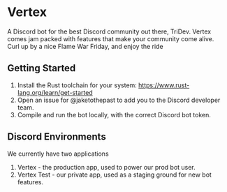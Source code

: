 # Vertex

A Discord bot for the best Discord community out there, TriDev. Vertex comes jam packed with features that make your community come alive. Curl up by a nice Flame War Friday, and enjoy the ride

## Getting Started

1. Install the Rust toolchain for your system: https://www.rust-lang.org/learn/get-started
2. Open an issue for @jaketothepast to add you to the Discord developer team.
3. Compile and run the bot locally, with the correct Discord bot token.

## Discord Environments

We currently have two applications

1. Vertex - the production app, used to power our prod bot user.
2. Vertex Test - our private app, used as a staging ground for new bot features.
